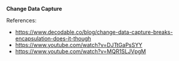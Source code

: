 **Change Data Capture**

References:
- https://www.decodable.co/blog/change-data-capture-breaks-encapsulation-does-it-though
- https://www.youtube.com/watch?v=DJTtGaPsSYY
- https://www.youtube.com/watch?v=MQR1SLJVpgM